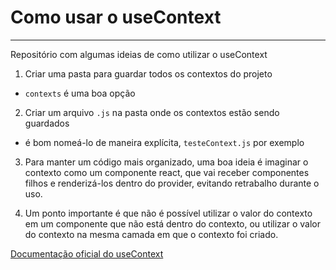 # Como usar o useContext
---
Repositório com algumas ideias de como utilizar o useContext

1. Criar uma pasta para guardar todos os contextos do projeto
- `contexts` é uma boa opção

2. Criar um arquivo `.js` na pasta onde os contextos estão sendo guardados
- é bom nomeá-lo de maneira explícita, `testeContext.js` por exemplo

3. Para manter um código mais organizado, uma boa ideia é imaginar o contexto como um componente react, que vai receber componentes filhos e renderizá-los dentro do provider, evitando retrabalho durante o uso.

4. Um ponto importante é que não é possível utilizar o valor do contexto em um componente que não está dentro do contexto, ou utilizar o valor do contexto na mesma camada em que o contexto foi criado. 

[Documentação oficial do useContext](https://pt-br.reactjs.org/docs/hooks-reference.html#usecontext)
